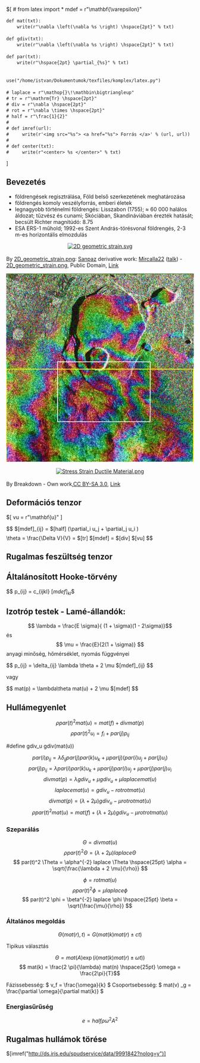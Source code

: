 $[
    # from latex import *
    mdef = r"\mathbf{\varepsilon}"

    def mat(txt):
        write(r"\nabla \left(\nabla %s \right) \hspace{2pt}" % txt)
    
    def gdiv(txt):
        write(r"\nabla \left(\nabla %s \right) \hspace{2pt}" % txt)
    
    def par(txt):
        write(r"\hspace{2pt} \partial_{%s}" % txt)

    
    use("/home/istvan/Dokumentumok/texfiles/komplex/latex.py")
    
    # laplace = r"\mathop{}\!\mathbin\bigtriangleup"
    # tr = r"\mathrm{Tr} \hspace{2pt}"
    # div = r"\nabla \hspace{2pt}"
    # rot = r"\nabla \times \hspace{2pt}"
    # half = r"\frac{1}{2}"
    # 
    # def imref(url):
    #     write(r'<img src="%s"> <a href="%s"> Forrás </a>' % (url, url))
    # 
    # def center(txt):
    #     write(r"<center> %s </center>" % txt)        
]

## Bevezetés


- földrengések regisztrálása, Föld belső szerkezetének meghatározása
- földrengés komoly veszélyforrás, emberi életek
- legnagyobb történelmi földrengés: Lisszabon (1755); &approx; 60 000 halálos
áldozat; tűzvész és cunami; Skóciában, Skandináviában érezték hatását; becsült Richter magnitúdó: 8.75
- ESA ERS-1 műhold; 1992-es Szent András-törésvonal földrengés, 2-3 m-es
horizontális elmozdulás

<p><a href="https://commons.wikimedia.org/wiki/File:2D_geometric_strain.svg#/media/File:2D_geometric_strain.svg">
<center>
<img src="https://upload.wikimedia.org/wikipedia/commons/thumb/2/23/2D_geometric_strain.svg/1200px-2D_geometric_strain.svg.png" width="600" alt="2D geometric strain.svg">
</center>
</a><br>By <a href="//commons.wikimedia.org/wiki/File:2D_geometric_strain.png" title="File:2D geometric strain.png">2D_geometric_strain.png</a>: <a href="//commons.wikimedia.org/wiki/User:Sanpaz" title="User:Sanpaz">Sanpaz</a>
derivative work: <a href="//commons.wikimedia.org/wiki/User:Mircalla22" title="User:Mircalla22">Mircalla22</a> (<a href="//commons.wikimedia.org/wiki/User_talk:Mircalla22" title="User talk:Mircalla22"><span class="signature-talk">talk</span></a>) - <a href="//commons.wikimedia.org/wiki/File:2D_geometric_strain.png" title="File:2D geometric strain.png">2D_geometric_strain.png</a>, Public Domain, <a href="https://commons.wikimedia.org/w/index.php?curid=7680077">Link</a></p>

<img src="https://raw.githubusercontent.com/bozso/texfiles/master/images/SAR_Kilauea_topo_interferogram.jpg">

<p>
<a href="https://commons.wikimedia.org/wiki/File:Stress_Strain_Ductile_Material.png#/media/File:Stress_Strain_Ductile_Material.png">
<center>
<img src="https://upload.wikimedia.org/wikipedia/commons/8/84/Stress_Strain_Ductile_Material.png" width="600" alt="Stress Strain Ductile Material.png">
</center>
</a><br>By Breakdown - <span class="int-own-work" lang="en">Own work</span>,<a href="http://creativecommons.org/licenses/by-sa/3.0/" title="Creative Commons Attribution-Share Alike 3.0">CC BY-SA 3.0</a>, <a href="https://commons.wikimedia.org/w/index.php?curid=3702892">Link</a></p>

## Deformációs tenzor

$[
    vu = r"\mathbf{u}"
]


$$ $[mdef]_{ij} = $[half] (\partial_i u_j + \partial_j u_i ) $$
$$ \theta = \frac{\Delta V}{V} = $[tr] $[mdef] = $[div] $[vu] $$

## Rugalmas feszültség tenzor

## Általánosított Hooke-törvény
$$ p_{ij} = c_{ijkl} $[mdef]_{kl}$$

## Izotróp testek - Lamé-állandók:

$$ \lambda  = \frac{E \sigma}{ (1 + \sigma)(1 - 2\sigma)}$$
és
$$ \mu = \frac{E}{2(1 + \sigma)} $$
anyagi minőség, hőmérséklet, nyomás függvényei

$$ p_{ij} = \delta_{ij} \lambda \theta + 2 \mu $[mdef]_{ij} $$

vagy

$$ mat(p) = \lambda\theta mat(u) + 2 \mu $[mdef] $$

## Hullámegyenlet

$$ \rho par(t)^2 mat(u) = mat(f) + div mat(p) $$
$$ \rho par(t)^2 u_i = f_i + par(j) p_{ij} $$

#define gdiv_u gdiv(mat(u))

$$ par(i) p_{ij} = \lambda \delta_{ij} par(j) par(k) u_k  + \mu par(j) (par(i) u_j + par(j) u_i) $$
$$ par(j) p_{ij} = \lambda par(i) par(k) u_k  + \mu par(j) par(i) u_j + \mu par(j) par(j) u_i $$
$$ div mat(p) = \lambda gdiv_u  + \mu gdiv_u + \mu laplace mat(u) $$
$$ laplace mat(u) = gdiv_u - rot rot mat(u) $$
$$ div mat(p) = (\lambda + 2\mu) gdiv_u  - \mu rot rot mat(u) $$
$$ \rho par(t)^2 mat(u) = mat(f) + (\lambda + 2\mu) gdiv_u  - \mu rot rot mat(u) $$

### Szeparálás

$$ \Theta = div mat(u) $$
$$ \rho par(t)^2 \Theta = (\lambda + 2\mu) laplace \Theta $$
$$ par(t)^2 \Theta = \alpha^{-2} laplace \Theta \hspace{25pt} \alpha = \sqrt{\frac{\lambda + 2 \mu}{\rho}} $$

$$ \phi = rot mat(u) $$
$$ \rho par(t)^2 \phi = \mu laplace \phi $$
$$ par(t)^2 \phi = \beta^{-2} laplace \phi \hspace{25pt} \beta = \sqrt{\frac{\mu}{\rho}} $$

### Általános megoldás

$$ \Theta(mat(r), t) = G(mat(k) mat(r) \pm c t) $$

Tipikus választás

$$ \Theta = mat(A) \exp (i (mat(k) mat(r) \pm \omega t)) $$
$$ mat(k) = \frac{2 \pi}{\lambda} mat(n) \hspace{25pt} \omega = \frac{2\pi}{T}$$

Fázissebesség: $ v_f = \frac{\omega}{k} $
Csoportsebesség: $ mat(v) _g = \frac{\partial \omega}{\partial mat(k)} $

### Energiasűrűség

$$ e =  half  \rho \omega^2 A^2 $$

## Rugalmas hullámok törése



$[imref("http://ds.iris.edu/spudservice/data/9991842?nolog=y")]

